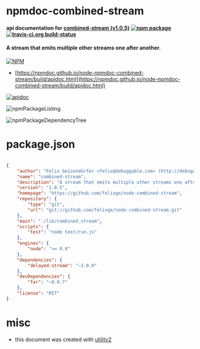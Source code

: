 # npmdoc-combined-stream

#### api documentation for  [combined-stream (v1.0.5)](https://github.com/felixge/node-combined-stream)  [![npm package](https://img.shields.io/npm/v/npmdoc-combined-stream.svg?style=flat-square)](https://www.npmjs.org/package/npmdoc-combined-stream) [![travis-ci.org build-status](https://api.travis-ci.org/npmdoc/node-npmdoc-combined-stream.svg)](https://travis-ci.org/npmdoc/node-npmdoc-combined-stream)

#### A stream that emits multiple other streams one after another.

[![NPM](https://nodei.co/npm/combined-stream.png?downloads=true&downloadRank=true&stars=true)](https://www.npmjs.com/package/combined-stream)

- [https://npmdoc.github.io/node-npmdoc-combined-stream/build/apidoc.html](https://npmdoc.github.io/node-npmdoc-combined-stream/build/apidoc.html)

[![apidoc](https://npmdoc.github.io/node-npmdoc-combined-stream/build/screenCapture.buildCi.browser.%252Ftmp%252Fbuild%252Fapidoc.html.png)](https://npmdoc.github.io/node-npmdoc-combined-stream/build/apidoc.html)

![npmPackageListing](https://npmdoc.github.io/node-npmdoc-combined-stream/build/screenCapture.npmPackageListing.svg)

![npmPackageDependencyTree](https://npmdoc.github.io/node-npmdoc-combined-stream/build/screenCapture.npmPackageDependencyTree.svg)



# package.json

```json

{
    "author": "Felix Geisendörfer <felix@debuggable.com> (http://debuggable.com/)",
    "name": "combined-stream",
    "description": "A stream that emits multiple other streams one after another.",
    "version": "1.0.5",
    "homepage": "https://github.com/felixge/node-combined-stream",
    "repository": {
        "type": "git",
        "url": "git://github.com/felixge/node-combined-stream.git"
    },
    "main": "./lib/combined_stream",
    "scripts": {
        "test": "node test/run.js"
    },
    "engines": {
        "node": ">= 0.8"
    },
    "dependencies": {
        "delayed-stream": "~1.0.0"
    },
    "devDependencies": {
        "far": "~0.0.7"
    },
    "license": "MIT"
}
```



# misc
- this document was created with [utility2](https://github.com/kaizhu256/node-utility2)
